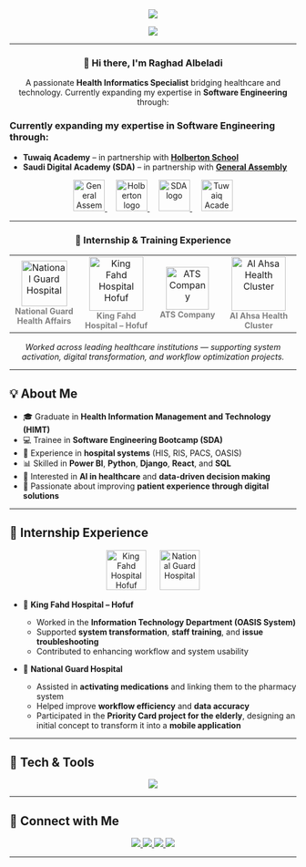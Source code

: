 <!-- Header Section -->
<div align="center">
  <img src="https://capsule-render.vercel.app/api?type=waving&color=gradient&customColorList=2,10,30,60&height=270&section=header&text=Raghad%20Albeladi&fontSize=70&fontColor=ffffff&fontAlignY=38&animation=fadeIn&desc=Health%20Informatics%20Specialist%20|%20Software%20Engineer%20Trainee&descAlignY=58" />
</div>

<!-- Typing Animation -->
<p align="center">
  <img src="https://readme-typing-svg.herokuapp.com?font=Fira+Code&weight=600&size=25&duration=3000&pause=1000&color=8A70D6&center=true&vCenter=true&width=700&lines=Health+Informatics+Graduate+🏥;Software+Engineering+Trainee+💻;Passionate+about+Digital+Health+Innovation+✨;Building+Bridges+between+Tech+and+Healthcare+❤️" />
</p>

---

<h3 align="center">👋 Hi there, I'm <b>Raghad Albeladi</b></h3>

<p align="center">
A passionate <b>Health Informatics Specialist</b> bridging healthcare and technology.  
Currently expanding my expertise in <b>Software Engineering</b> through:
</p>

<h3 align="left">
Currently expanding my expertise in <b>Software Engineering</b> through:
</h3>

<ul>
  <li>
    <b>Tuwaiq Academy</b> – in partnership with
    <a href="https://www.holbertonschool.com/" target="_blank"><b>Holberton School</b></a>
  </li> 
  <li>
    <b>Saudi Digital Academy (SDA)</b> – in partnership with
    <a href="https://generalassemb.ly/" target="_blank"><b>General Assembly</b></a>
  </li>
</ul>

<!-- Logos Section -->
<p align="center">
  <a href="https://generalassemb.ly/" target="_blank">
    <img src="https://github.com/user-attachments/assets/0284af1b-bf15-408c-b724-98868f976667" alt="General Assembly" height="55"/>
  </a>
  &nbsp;&nbsp;&nbsp;
  <a href="https://www.holbertonschool.com/" target="_blank">
    <img src="https://github.com/user-attachments/assets/5f8d33ce-fed8-438a-935c-a9916afef26e" alt="Holberton logo" height="55"/>
  </a>
  &nbsp;&nbsp;&nbsp;
  <a href="https://sda.edu.sa/" target="_blank">
    <img src="https://github.com/user-attachments/assets/5edb2838-4fe6-4b18-b80d-706b31f56a64" alt="SDA logo" height="55"/>
  </a>
  &nbsp;&nbsp;&nbsp;
  <a href="https://tuwaiq.edu.sa/" target="_blank">
    <img src="https://cdn.tuwaiq.edu.sa/landing/images/logo/logo-h.png" alt="Tuwaiq Academy" height="55"/>
  </a>
</p>

---
<!-- Internship & Training Experience Section -->
<h3 align="center">🏥 Internship & Training Experience</h3>

<table align="center">
  <tr>
    <td align="center" width="180">
      <img src="https://github.com/user-attachments/assets/d2a662e6-81bb-4073-8adf-b4933da5fe33" alt="National Guard Hospital" height="80"/><br/>
      <sub style="color:gray; font-size:14px;"><b>National Guard Health Affairs</b></sub>
    </td>
    <td align="center" width="180">
      <img src="https://github.com/user-attachments/assets/403c3c7b-111d-426e-b716-e3415e5a0ff4" alt="King Fahd Hospital Hofuf" height="95"/><br/>
      <sub style="color:gray; font-size:14px;"><b>King Fahd Hospital – Hofuf</b></sub>
    </td>
    <td align="center" width="180">
      <img src="https://github.com/user-attachments/assets/b1564878-06d9-4b28-8c0f-022269a7591d" alt="ATS Company" height="75"/><br/>
      <sub style="color:gray; font-size:14px;"><b>ATS Company</b></sub>
    </td>
    <td align="center" width="180">
      <img src="https://github.com/user-attachments/assets/f0312a36-eb7e-472f-83de-611c31bd9036" alt="Al Ahsa Health Cluster" height="95"/><br/>
      <sub style="color:gray; font-size:14px;"><b>Al Ahsa Health Cluster</b></sub>
    </td>
  </tr>
</table>

<p align="center">
  <i>Worked across leading healthcare institutions — supporting system activation, digital transformation, and workflow optimization projects.</i>
</p>



----

## 💡 About Me
- 🎓 Graduate in **Health Information Management and Technology (HIMT)**  
- 💻 Trainee in **Software Engineering Bootcamp (SDA)**  
- 🏥 Experience in **hospital systems** (HIS, RIS, PACS, OASIS)  
- 📊 Skilled in **Power BI**, **Python**, **Django**, **React**, and **SQL**  
- 🌱 Interested in **AI in healthcare** and **data-driven decision making**  
- 💬 Passionate about improving **patient experience through digital solutions**

---

## 🏥 Internship Experience

<p align="center">
  <img src="https://upload.wikimedia.org/wikipedia/en/5/5e/King_Fahd_Hospital_Hofuf_logo.png" alt="King Fahd Hospital Hofuf" height="70"/>
  &nbsp;&nbsp;&nbsp;&nbsp;
  <img src="https://upload.wikimedia.org/wikipedia/en/d/de/Saudi_Arabian_National_Guard_logo.png" alt="National Guard Hospital" height="70"/>
</p>

- 🏥 **King Fahd Hospital – Hofuf**  
  - Worked in the **Information Technology Department (OASIS System)**  
  - Supported **system transformation**, **staff training**, and **issue troubleshooting**  
  - Contributed to enhancing workflow and system usability  

- 🏥 **National Guard Hospital**  
  - Assisted in **activating medications** and linking them to the pharmacy system  
  - Helped improve **workflow efficiency** and **data accuracy**  
  - Participated in the **Priority Card project for the elderly**, designing an initial concept to transform it into a **mobile application**  

---

## 🧠 Tech & Tools
<p align="center">
  <img src="https://skillicons.dev/icons?i=python,django,react,js,html,css,sqlite,git,powerbi,vscode,github&theme=light" />
</p>

---

## 🤝 Connect with Me
<p align="center">
  <a href="https://linkedin.com/in/raghad-albeladi" target="_blank">
    <img src="https://img.shields.io/badge/LinkedIn-0077B5?style=for-the-badge&logo=linkedin&logoColor=white"/>
  </a>
  <a href="https://twitter.com/Raghad_Albeladi" target="_blank">
    <img src="https://img.shields.io/badge/Twitter-1DA1F2?style=for-the-badge&logo=twitter&logoColor=white"/>
  </a>
  <a href="mailto:raghad.z.albeladi@outlook.com" target="_blank">
    <img src="https://img.shields.io/badge/Email-D14836?style=for-the-badge&logo=gmail&logoColor=white"/>
  </a>
  <a href="https://github.com/raghadalbeladi" target="_blank">
    <img src="https://img.shields.io/badge/GitHub-171515?style=for-the-badge&logo=github&logoColor=white"/>
  </a>
</p>

---

<div align="center">
  <img src="https://caps
